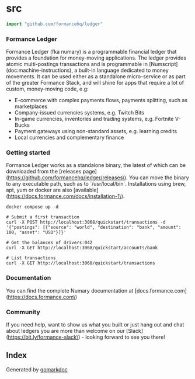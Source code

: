 <!-- Code generated by gomarkdoc. DO NOT EDIT -->

# src

```go
import "github.com/formancehq/ledger"
```

### Formance Ledger

Formance Ledger \(fka numary\) is a programmable financial ledger that provides a foundation for money\-moving applications. The ledger provides atomic multi\-postings transactions and is programmable in \[Numscript\]\(doc:machine\-instructions\), a built\-in language dedicated to money movements. It can be used either as a standalone micro\-service or as part of the greater Formance Stack, and will shine for apps that require a lot of custom, money\-moving code, e.g:

- E\-commerce with complex payments flows, payments splitting, such as marketplaces
- Company\-issued currencies systems, e.g. Twitch Bits
- In\-game currencies, inventories and trading systems, e.g. Fortnite V\-Bucks
- Payment gateways using non\-standard assets, e.g. learning credits
- Local currencies and complementary finance

### Getting started

Formance Ledger works as a standalone binary, the latest of which can be downloaded from the \[releases page\]\(https://github.com/formancehq/ledger/releases\). You can move the binary to any executable path, such as to \`/usr/local/bin\`. Installations using brew, apt, yum or docker are also \[available\]\(https://docs.formance.com/docs/installation-1\).

```
docker compose up -d

# Submit a first transaction
curl -X POST http://localhost:3068/quickstart/transactions -d '{"postings": [{"source": "world", "destination": "bank", "amount": 100, "asset": "USD"}]}'

# Get the balances of drivers:042
curl -X GET http://localhost:3068/quickstart/accounts/bank

# List transactions
curl -X GET http://localhost:3068/quickstart/transactions
```

### Documentation

You can find the complete Numary documentation at \[docs.formance.com\]\(https://docs.formance.com\)

### Community

If you need help, want to show us what you built or just hang out and chat about ledgers you are more than welcome on our \[Slack\]\(https://bit.ly/formance-slack\) \- looking forward to see you there\!

## Index



Generated by [gomarkdoc](<https://github.com/princjef/gomarkdoc>)

